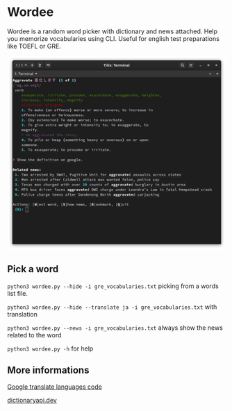 # Wordee
Wordee is a random word picker with dictionary and news attached. Help you memorize vocabularies using CLI.
Useful for english test preparations like TOEFL or GRE.

![](/imgs/screenshot_6.png)

## Pick a word
``python3 wordee.py --hide -i gre_vocabularies.txt`` picking from a words list file.

``python3 wordee.py --hide --translate ja -i gre_vocabularies.txt`` with translation

``python3 wordee.py --news -i gre_vocabularies.txt`` always show the news related to the word

``python3 wordee.py -h`` for help

## More informations

[Google translate languages code](https://cloud.google.com/translate/docs/languages)

[dictionaryapi.dev](https://dictionaryapi.dev/)